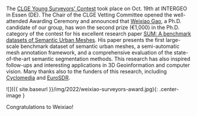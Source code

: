 The [CLGE Young Surveyors' Contest](https://www.clge.eu/2022/clge/clge-young-surveyors-contest-2022-winners-announced-at-intergeo) took place on Oct. 19th at INTERGEO in Essen (DE). The Chair of the CLGE Vetting Committee opened the well-attended Awarding Ceremony and announced that [Weixiao Gao](https://3d.bk.tudelft.nl/weixiao/), a Ph.D. candidate of our group, has won the second prize (€1,000) in the Ph.D. category of the contest for his excellent research paper [SUM: A benchmark datasets of Semantic Urban Meshes](https://3d.bk.tudelft.nl/projects/meshannotation/). His paper presents the first large-scale benchmark dataset of semantic urban meshes, a semi-automatic mesh annotation framework, and a comprehensive evaluation of the state-of-the-art semantic segmentation methods.
This research has also inspired follow-ups and interesting applications in 3D Geoinformation and computer vision. Many thanks also to the funders of this research, including [Cyclomedia](https://www.cyclomedia.com/) and [EuroSDR](http://www.eurosdr.net/).

![]({{ site.baseurl }}/img/2022/weixiao-surveyors-award.jpg){: .center-image }

Congratulations to Weixiao!
